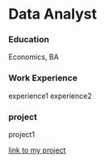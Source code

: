 # Data Analyst

### Education
Economics, BA

### Work Experience
experience1
experience2

### project
project1


[link to my project](https://github.com/jeyao1/portfolio/blob/b8d5cfd6e0522d7e09b801366febcfb334dd9cbe/mpg_project.html)
